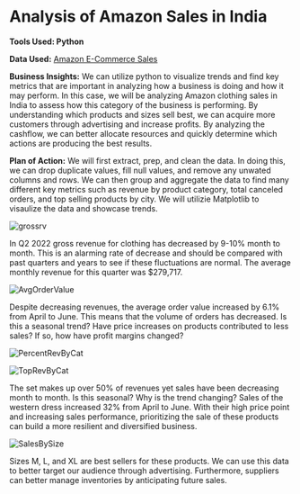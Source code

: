 # Analysis of Amazon Sales in India
 
**Tools Used: Python**

**Data Used:** [Amazon E-Commerce Sales](https://www.kaggle.com/datasets/thedevastator/unlock-profits-with-e-commerce-sales-data/data?select=Amazon+Sale+Report.csv)

**Business Insights:** We can utilize python to visualize trends and find key metrics that are important in analyzing how a business is doing and how it may perform. In this case, we will be analyzing Amazon clothing sales in India to assess how this category of the business is performing. By understanding which products and sizes sell best, we can acquire more customers through advertising and increase profits. By analyzing the cashflow, we can better allocate resources and quickly determine which actions are producing the best results. 

**Plan of Action:** We will first extract, prep, and clean the data. In doing this, we can drop duplicate values, fill null values, and remove any unwated columns and rows. We can then group and aggregate the data to find many different key metrics such as revenue by product category, total canceled orders, and top selling products by city. We will utilizie Matplotlib to visaulize the data and showcase trends. 

![grossrv](https://github.com/NathanielKertesz/Amazon-India-Sales/assets/150400699/e477a3e2-37c6-4ec5-a7b3-34147a144afe)

In Q2 2022 gross revenue for clothing has decreased by 9-10% month to month. This is an alarming rate of decrease and should be compared with past quarters and years to see if these fluctuations are normal. The average monthly revenue for this quarter was $279,717.

![AvgOrderValue](https://github.com/NathanielKertesz/Amazon-India-Sales/assets/150400699/6e81920e-c260-4dbb-bb3f-014fc5dc817d)

Despite decreasing revenues, the average order value increased by 6.1% from April to June. This means that the volume of orders has decreased. Is this a seasonal trend? Have price increases on products contributed to less sales? If so, how have profit margins changed? 

![PercentRevByCat](https://github.com/NathanielKertesz/Amazon-India-Sales/assets/150400699/06f15195-241d-4a1d-ba66-a7d7f22c33a0)

![TopRevByCat](https://github.com/NathanielKertesz/Amazon-India-Sales/assets/150400699/f11e37d9-7fac-4d34-9bd6-d32b02d69158)

The set makes up over 50% of revenues yet sales have been decreasing month to month. Is this seasonal? Why is the trend changing? Sales of the western dress increased 32% from April to June. With their high price point and increasing sales performance, prioritizing the sale of these products can build a more resilient and diversified business. 

![SalesBySize](https://github.com/NathanielKertesz/Amazon-India-Sales/assets/150400699/8fc45f60-f58d-4d05-ac1d-9db095ce36c7)

Sizes M, L, and XL are best sellers for these products. We can use this data to better target our audience through advertising. Furthermore, suppliers can better manage inventories by anticipating future sales. 


